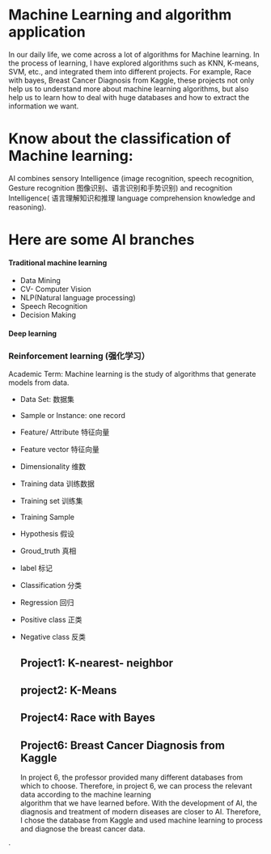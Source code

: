 # Machine Learning and algorithm application
In our daily life, we come across a lot of algorithms for Machine learning. In the process of learning, I have explored algorithms such as KNN, K-means, SVM, etc., and integrated them into different projects. For example, Race with bayes, Breast Cancer Diagnosis from Kaggle, these projects not only help us to understand more about machine learning algorithms, but also help us to learn how to deal with huge databases and how to extract the information we want.


# Know about the classification of Machine learning:
AI combines sensory Intelligence (image recognition, speech recognition, Gesture recognition 图像识别、语言识别和手势识别) and recognition Intelligence( 语言理解知识和推理 language comprehension knowledge and reasoning).
# Here are some AI branches
#### Traditional machine learning
*  Data Mining
* CV- Computer Vision 
* NLP(Natural language processing)
* Speech Recognition
* Decision Making 

#### Deep learning
### Reinforcement learning (强化学习）

Academic Term:
Machine learning is the study of algorithms that generate models from data.
* Data Set: 数据集
* Sample or Instance: one record 
* Feature/ Attribute 特征向量
* Feature vector 特征向量
* Dimensionality 维数
* Training data 训练数据
* Training set 训练集
* Training Sample
* Hypothesis 假设
* Groud_truth 真相
* label 标记
* Classification 分类 
* Regression 回归
* Positive class 正类
* Negative class 反类

  ## Project1: K-nearest- neighbor
  ## project2: K-Means
  ## Project4: Race with Bayes
  ## Project6: Breast Cancer Diagnosis from Kaggle
  In project 6, the professor provided many different databases from which to choose. Therefore, in project 6, we can process the relevant data according to the machine learning        
  algorithm that we have learned before. With the development of AI, the diagnosis and treatment of modern diseases are closer to AI. Therefore, I chose the database from Kaggle and 
  used machine learning to process and diagnose the breast cancer data.



· 




